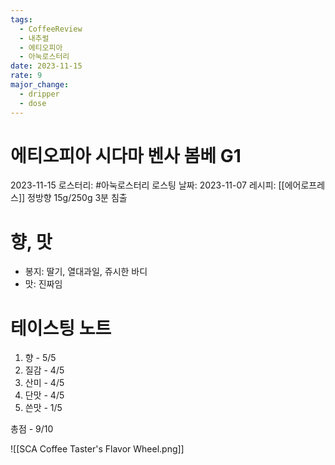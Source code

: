 ```yaml
---
tags:
  - CoffeeReview
  - 내추럴
  - 에티오피아
  - 아눅로스터리
date: 2023-11-15
rate: 9
major_change:
  - dripper
  - dose
---
```

# 에티오피아 시다마 벤사 봄베 G1
2023-11-15
로스터리: #아눅로스터리
로스팅 날짜: 2023-11-07
레시피: [[에어로프레스]] 정방향 15g/250g 3분 침출 
# 향, 맛
- 봉지: 딸기, 열대과일, 쥬시한 바디
- 맛: 진짜임
# 테이스팅 노트
1. 향 - 5/5
2. 질감 - 4/5
3. 산미 - 4/5
4. 단맛 - 4/5
5. 쓴맛 - 1/5

총점 - 9/10



![[SCA Coffee Taster's Flavor Wheel.png]]
